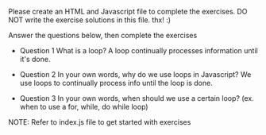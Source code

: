 Please create an HTML and Javascript file to complete the exercises.
DO NOT write the  exercise solutions in this file. thx! :)


Answer the questions below, then complete the exercises

- Question 1 
    What is a loop?
    A loop continually processes information until it's done.

- Question 2
In your own words, why do we use loops in Javascript?
    We use loops to continually process info until the loop is done.

- Question 3
In your own words, when should we use a certain loop? (ex. when to use a for, while, do while loop)

NOTE: Refer to index.js file to get started with exercises


